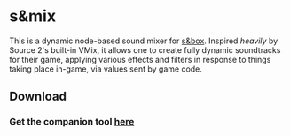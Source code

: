 # s&mix

This is a dynamic node-based sound mixer for [s&box](https://sbox.facepunch.com/about/). Inspired *heavily* by Source 2's built-in VMix, it allows one to create fully dynamic soundtracks for their game, applying various effects and filters in response to things taking place in-game, via values sent by game code.

## Download

### Get the companion tool [here](https://github.com/MuffinTastic/sbox-sandmix-tool)

